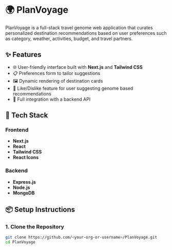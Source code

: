 # 🌍 PlanVoyage

PlanVoyage is a full-stack travel genome web application that curates personalized destination recommendations based on user preferences such as category, weather, activities, budget, and travel partners.

## ✨ Features

- 🌐 User-friendly interface built with **Next.js** and **Tailwind CSS**
- 📋 Preferences form to tailor suggestions
- 🖼️ Dynamic rendering of destination cards
- 💬 Like/Dislike feature for user suggesting genome based recommendations
- 🔄 Full integration with a backend API

## 🧱 Tech Stack

### Frontend
- **Next.js**
- **React**
- **Tailwind CSS**
- **React Icons**

### Backend
- **Express.js**
- **Node.js**
- **MongoDB** 

## 📦 Setup Instructions

### 1. Clone the Repository
```bash
git clone https://github.com/<your-org-or-username>/PlanVoyage.git
cd PlanVoyage

